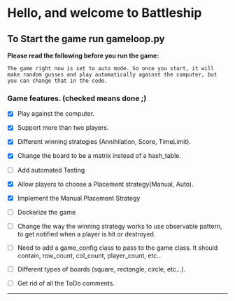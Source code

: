 # Hello, and welcome to Battleship

## To Start the game run gameloop.py
**Please read the following before you run the game:**

    The game right now is set to auto mode. So once you start, it will make random gusses and play automatically against the computer, but you can change that in the code.


### Game features. (checked means done ;) 
- [x] Play against the computer.
- [x] Support more than two players.
- [x] Different winning strategies (Annihilation, Score, TimeLimit).
- [X] Change the board to be a matrix instead of a hash_table.
- [ ] Add automated Testing
- [X] Allow players to choose a Placement strategy(Manual, Auto).
- [X] Implement the Manual Placement Strategy
- [ ] Dockerize the game
- [ ] Change the way the winning strategy works to use observable pattern, to get notified when a player is hit or destroyed.
- [ ] Need to add a game_config class to pass to the game class. It should contain, row_count, col_count, player_count, etc...
- [ ] Different types of boards (square, rectangle, circle, etc...).
- [ ] Get rid of all the ToDo comments.


--------------------